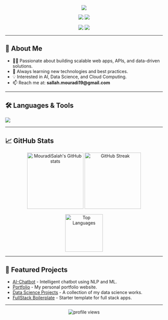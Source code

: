 
<div align="center">
  <img src="https://readme-typing-svg.demolab.com?font=Fira+Code&size=28&pause=1000&color=36BCF7&center=true&vCenter=true&width=600&lines=Hi+%F0%9F%91%8B%2C+I'm+MOURADI+Salah!;Full+Stack+Developer+%7C+Data+Science+Enthusiast;Welcome+to+my+GitHub+profile!"/>
</div>


<p align="center">
  <a href="https://mouradi-portofolio.vercel.app/" target="_blank"><img src="https://img.shields.io/badge/Portfolio-36BCF7?style=for-the-badge&logo=vercel&logoColor=white"/></a>
  <a href="mailto:sallah.mouradi19@gmail.com"><img src="https://img.shields.io/badge/Email-D14836?style=for-the-badge&logo=gmail&logoColor=white"/></a>
</p>

<p align="center">
  <a href="https://www.linkedin.com/in/salah-eddine-mouradi-cs/" target="_blank"><img src="https://img.shields.io/badge/LinkedIn-0A66C2?style=for-the-badge&logo=linkedin&logoColor=white"/></a>
  <a href="https://www.hackerrank.com/profile/sallah_mouradi19" target="_blank"><img src="https://img.shields.io/badge/HackerRank-2EC866?style=for-the-badge&logo=hackerrank&logoColor=white"/></a>
</p>

---

<h2>🚀 About Me</h2>

<ul>
  <li>👨‍💻 Passionate about building scalable web apps, APIs, and data-driven solutions.</li>
  <li>🌱 Always learning new technologies and best practices.</li>
  <li>💡 Interested in AI, Data Science, and Cloud Computing.</li>
  <li>📫 Reach me at: <b>sallah.mouradi19@gmail.com</b></li>
</ul>

---

<h2>🛠️ Languages & Tools</h2>
<p align="left">
  <img src="https://skillicons.dev/icons?i=js,ts,react,vue,angular,nodejs,express,php,laravel,python,java,cpp,cs,html,css,tailwind,figma,docker,git,linux,mysql,postgres,mongodb,aws,firebase,opencv,pytorch,tensorflow,scikitlearn,matlab"/>
</p>

---

<h2>📈 GitHub Stats</h2>
<p align="center">
  <img src="https://github-readme-stats.vercel.app/api?username=MouradiSalah&show_icons=true&theme=radical" alt="MouradiSalah's GitHub stats" height="180"/>
  <img src="https://github-readme-streak-stats.herokuapp.com/?user=MouradiSalah&theme=radical" alt="GitHub Streak" height="180"/>
</p>
<p align="center">
  <img src="https://github-readme-stats.vercel.app/api/top-langs/?username=MouradiSalah&layout=compact&theme=radical" alt="Top Languages" height="120"/>
</p>

---

<h2>🌟 Featured Projects</h2>
<ul>
  <li><a href="https://github.com/MouradiSalah/AI-Chatbot">AI-Chatbot</a> - Intelligent chatbot using NLP and ML.</li>
  <li><a href="https://github.com/MouradiSalah/Portfolio">Portfolio</a> - My personal portfolio website.</li>
  <li><a href="https://github.com/MouradiSalah/Data-Science-Projects">Data Science Projects</a> - A collection of my data science works.</li>
  <li><a href="https://github.com/MouradiSalah/FullStack-Boilerplate">FullStack Boilerplate</a> - Starter template for full stack apps.</li>
</ul>

---

<p align="center">
  <img src="https://komarev.com/ghpvc/?username=MouradiSalah&label=Profile%20views&color=36BCF7&style=flat" alt="profile views"/>
</p>
